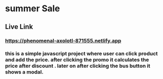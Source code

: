 # summer Sale 

## Live Link
### https://phenomenal-axolotl-871555.netlify.app

### this is a simple javascript project where user can click product and add the price. after clicking the promo it calculates the price after discount . later on after clicking the bus button it shows a modal.


